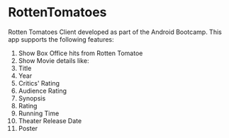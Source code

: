 # RottenTomatoes
Rotten Tomatoes Client developed as part of the Android Bootcamp. This app supports the following features:
1. Show Box Office hits from Rotten Tomatoe
2. Show Movie details like:
  1. Title
  2. Year
  3. Critics' Rating
  4. Audience Rating
  5. Synopsis
  6. Rating
  7. Running Time
  8. Theater Release Date
  9. Poster


